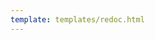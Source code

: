 ```yaml
---
template: templates/redoc.html
---
```


<redoc spec-url="{{base_path}}/apis/organization-apis/restapis/application.yaml" theme='{{redoc_theme}}'></redoc>
